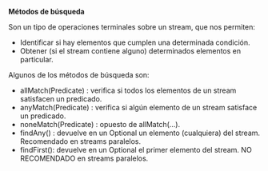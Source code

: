 **Métodos de búsqueda**

Son un tipo de operaciones terminales sobre un stream, que nos permiten:

- Identificar si hay elementos que cumplen una determinada condición.
- Obtener (si el stream contiene alguno) determinados elementos en particular.

Algunos de los métodos de búsqueda son:

- allMatch(Predicate<T>) : verifica si todos los elementos de un stream satisfacen un predicado.
- anyMatch(Predicate<T>) : verifica si algún elemento de un stream satisface un predicado.
- noneMatch(Predicate<T>) : opuesto de allMatch(…).
- findAny() : devuelve en un Optional<T> un elemento (cualquiera) del stream. Recomendado en streams paralelos.
- findFirst(): devuelve en un Optional<T> el primer elemento del stream. NO RECOMENDADO en streams paralelos.

